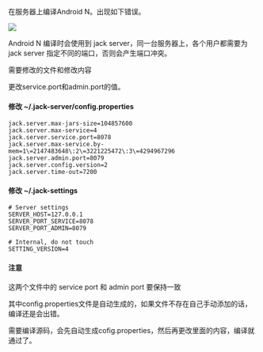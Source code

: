 在服务器上编译Android N。出现如下错误。

![](http://images2017.cnblogs.com/blog/745188/201712/745188-20171208152802796-831437557.png)

Android N 编译时会使用到 jack server，同一台服务器上，各个用户都需要为 jack server 指定不同的端口，否则会产生端口冲突。

需要修改的文件和修改内容

更改service.port和admin.port的值。

#### 修改  ~/.jack-server/config.properties 

```
jack.server.max-jars-size=104857600
jack.server.max-service=4
jack.server.service.port=8078
jack.server.max-service.by-mem=1\=2147483648\:2\=3221225472\:3\=4294967296
jack.server.admin.port=8079
jack.server.config.version=2
jack.server.time-out=7200
```

#### 修改 ~/.jack-settings

```
# Server settings
SERVER_HOST=127.0.0.1
SERVER_PORT_SERVICE=8078
SERVER_PORT_ADMIN=8079

# Internal, do not touch
SETTING_VERSION=4
```

#### 注意

这两个文件中的 service port 和 admin port 要保持一致

其中config.properties文件是自动生成的，如果文件不存在自己手动添加的话，编译还是会出错。

需要编译源码，会先自动生成cofig.properties，然后再更改里面的内容，编译就通过了。